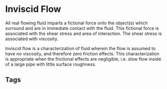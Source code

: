 # Inviscid Flow 

All real flowing fluid imparts a fictional force onto the object(s) which surround and are in immediate contact with the fluid. This fictional force is associated with the shear stress and area of interaction. The shear stress is associated with viscosity.

Inviscid flow is a characterization of fluid wherein the flow is assumed to have no viscosity, and therefore zero friction effects. This characterization is appropriate when the frictional effects are negligible, i.e. slow flow inside of a large pipe with little surface roughness.

## Tags
